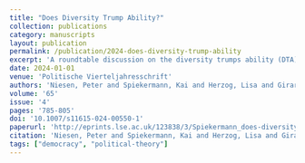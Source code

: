 ```yaml
---
title: "Does Diversity Trump Ability?"
collection: publications
category: manuscripts
layout: publication
permalink: /publication/2024-does-diversity-trump-ability
excerpt: 'A roundtable discussion on the diversity trumps ability (DTA) theorem by economists Lu Hong and Scott E. Page. Examines whether cognitively more diverse groups are better at solving problems than less diverse groups, with debate on the combining of diverse heuristics in cooperative search processes and whether deliberation is always beneficial.'
date: 2024-01-01
venue: 'Politische Vierteljahresschrift'
authors: 'Niesen, Peter and Spiekermann, Kai and Herzog, Lisa and Girard, Charles and Vogelmann, Frieder'
volume: '65'
issue: '4'
pages: '785-805'
doi: '10.1007/s11615-024-00550-1'
paperurl: 'http://eprints.lse.ac.uk/123838/3/Spiekermann_does-diversity-trump-ability--published.pdf'
citation: 'Niesen, Peter and Spiekermann, Kai and Herzog, Lisa and Girard, Charles and Vogelmann, Frieder (2024) "Does Diversity Trump Ability?", Politische Vierteljahresschrift, 65(4), pp. 785-805.'
tags: ["democracy", "political-theory"]
---
```



